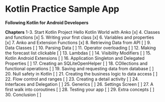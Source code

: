 # Kotlin Practice Sample App

**Following Kotlin for Android Developers**

**Chapters**
1-3. Start Kotlin Project Hello Kotlin World with Anko [x]
4. Classes and functions [x]
5. Writing your first class [x]
6. Variables and properties [x]
7. Anko and Extension Functions [x]
8. Retrieving Data from API [ ]
9. Data Classes [ ]
10. Parsing Data [ ]
11. Operator overloading [ ]
12. Making the forecast list clickable [ ]
13. Lambdas [ ]
14. Visibility Modifiers [ ]
15. Kotlin Android Extensions [ ]
16. Application Singleton and Delegated Properties [ ]
17. Creating an SQLiteOpenHelper [ ]
18. COllections and functional operations [ ]
19. Saving and requesting data from database [ ]
20. Null safety in Kotlin [ ]
21. Creating the business logic to data access [ ]
22. Flow control and ranges [ ]
23. Creating a detail activity [ ]
24. Interfaces and Delegation [ ]
25. Generics [ ]
26. Settings Screen [ ]
27. A first walk into coroutines [ ]
28. Testing your app [ ]
29. Extra concepts [ ]
30. Conclusion [ ]
